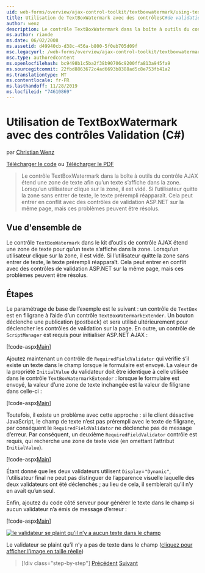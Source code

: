 ```yaml
---
uid: web-forms/overview/ajax-control-toolkit/textboxwatermark/using-textboxwatermark-with-validation-controls-cs
title: Utilisation de TextBoxWatermark avec des contrôlesC#de validation () | Microsoft Docs
author: wenz
description: Le contrôle TextBoxWatermark dans la boîte à outils du contrôle AJAX étend une zone de texte afin qu’un texte s’affiche dans la zone. Quand un utilisateur clique sur la zone, je vais...
ms.author: riande
ms.date: 06/02/2008
ms.assetid: d49940cb-d38c-456a-b800-5f0eb705d09f
msc.legacyurl: /web-forms/overview/ajax-control-toolkit/textboxwatermark/using-textboxwatermark-with-validation-controls-cs
msc.type: authoredcontent
ms.openlocfilehash: bc9498b1c5ba2f38b90706c9200ffa813a945fa9
ms.sourcegitcommit: 22fbd8863672c4ad6693b8388ad5c8e753fb41a2
ms.translationtype: MT
ms.contentlocale: fr-FR
ms.lasthandoff: 11/28/2019
ms.locfileid: "74610869"
---
```

# <a name="using-textboxwatermark-with-validation-controls-c"></a>Utilisation de TextBoxWatermark avec des contrôles Validation (C#)

par [Christian Wenz](https://github.com/wenz)

[Télécharger le code](https://download.microsoft.com/download/9/3/f/93f8daea-bebd-4821-833b-95205389c7d0/TextBoxWatermark2.cs.zip) ou [Télécharger le PDF](https://download.microsoft.com/download/b/6/a/b6ae89ee-df69-4c87-9bfb-ad1eb2b23373/textboxwatermark2CS.pdf)

> Le contrôle TextBoxWatermark dans la boîte à outils du contrôle AJAX étend une zone de texte afin qu’un texte s’affiche dans la zone. Lorsqu’un utilisateur clique sur la zone, il est vidé. Si l’utilisateur quitte la zone sans entrer de texte, le texte prérempli réapparaît. Cela peut entrer en conflit avec des contrôles de validation ASP.NET sur la même page, mais ces problèmes peuvent être résolus.

## <a name="overview"></a>Vue d'ensemble de

Le contrôle `TextBoxWatermark` dans le kit d’outils de contrôle AJAX étend une zone de texte pour qu’un texte s’affiche dans la zone. Lorsqu’un utilisateur clique sur la zone, il est vidé. Si l’utilisateur quitte la zone sans entrer de texte, le texte prérempli réapparaît. Cela peut entrer en conflit avec des contrôles de validation ASP.NET sur la même page, mais ces problèmes peuvent être résolus.

## <a name="steps"></a>Étapes

Le paramétrage de base de l’exemple est le suivant : un contrôle de `TextBox` est en filigrane à l’aide d’un contrôle `TextBoxWatermarkExtender`. Un bouton déclenche une publication (postback) et sera utilisé ultérieurement pour déclencher les contrôles de validation sur la page. En outre, un contrôle de `ScriptManager` est requis pour initialiser ASP.NET AJAX :

[!code-aspx[Main](using-textboxwatermark-with-validation-controls-cs/samples/sample1.aspx)]

Ajoutez maintenant un contrôle de `RequiredFieldValidator` qui vérifie s’il existe un texte dans le champ lorsque le formulaire est envoyé. La valeur de la propriété `InitialValue` du validateur doit être identique à celle utilisée dans le contrôle `TextBoxWatermarkExtender` : lorsque le formulaire est envoyé, la valeur d’une zone de texte inchangée est la valeur de filigrane dans celle-ci :

[!code-aspx[Main](using-textboxwatermark-with-validation-controls-cs/samples/sample2.aspx)]

Toutefois, il existe un problème avec cette approche : si le client désactive JavaScript, le champ de texte n’est pas prérempli avec le texte de filigrane, par conséquent le `RequiredFieldValidator` ne déclenche pas de message d’erreur. Par conséquent, un deuxième `RequiredFieldValidator` contrôle est requis, qui recherche une zone de texte vide (en omettant l’attribut `InitialValue`).

[!code-aspx[Main](using-textboxwatermark-with-validation-controls-cs/samples/sample3.aspx)]

Étant donné que les deux validateurs utilisent `Display`=`"Dynamic"`, l’utilisateur final ne peut pas distinguer de l’apparence visuelle laquelle des deux validateurs ont été déclenchés ; au lieu de cela, il semblerait qu’il n’y en avait qu’un seul.

Enfin, ajoutez du code côté serveur pour générer le texte dans le champ si aucun validateur n’a émis de message d’erreur :

[!code-aspx[Main](using-textboxwatermark-with-validation-controls-cs/samples/sample4.aspx)]

[![le validateur se plaint qu’il n’y a aucun texte dans le champ](using-textboxwatermark-with-validation-controls-cs/_static/image2.png)](using-textboxwatermark-with-validation-controls-cs/_static/image1.png)

Le validateur se plaint qu’il n’y a pas de texte dans le champ ([cliquez pour afficher l’image en taille réelle](using-textboxwatermark-with-validation-controls-cs/_static/image3.png))

> [!div class="step-by-step"]
> [Précédent](using-textboxwatermark-in-a-formview-cs.md)
> [Suivant](using-textboxwatermark-in-a-formview-vb.md)
